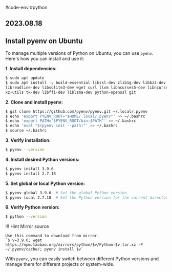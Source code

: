 #code-env #python
## 2023.08.18

## Install pyenv on Ubuntu

To manage multiple versions of Python on Ubuntu, you can use `pyenv`. Here's how you can install and use it:

**1. Install dependencies:**

```bash
$ sudo apt update
$ sudo apt install -y build-essential libssl-dev zlib1g-dev libbz2-dev \
libreadline-dev libsqlite3-dev wget curl llvm libncurses5-dev libncursesw5-dev \
xz-utils tk-dev libffi-dev liblzma-dev python-openssl git

```

**2. Clone and install pyenv:**

```bash
$ git clone https://github.com/pyenv/pyenv.git ~/.local/.pyenv
$ echo 'export PYENV_ROOT="$HOME/.local/.pyenv"' >> ~/.bashrc
$ echo 'export PATH="$PYENV_ROOT/bin:$PATH"' >> ~/.bashrc
$ echo 'eval "$(pyenv init --path)"' >> ~/.bashrc
$ source ~/.bashrc
```

**3. Verify installation:**

```bash
$ pyenv --version
```

**4. Install desired Python versions:**

```bash
$ pyenv install 3.9.6
$ pyenv install 2.7.18
```

**5. Set global or local Python version:**

```bash
$ pyenv global 3.9.6  # Set the global Python version
$ pyenv local 2.7.18  # Set the Python version for the current directory
```

**6. Verify Python version:**

```bash
$ python --version
```

!!! Hint Mirror source

    Use this command to download from mirror.  
    `$ v=3.9.6; wget https://npm.taobao.org/mirrors/python/$v/Python-$v.tar.xz -P ~/.pyenv/cache/; pyenv install $v`

With `pyenv`, you can easily switch between different Python versions and manage them for different projects or system-wide.